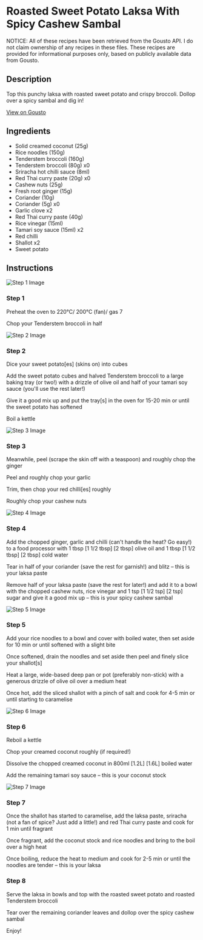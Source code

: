 # Roasted Sweet Potato Laksa With Spicy Cashew Sambal

NOTICE: All of these recipes have been retrieved from the Gousto API. I do not claim ownership of any recipes in these files. These recipes are provided for informational purposes only, based on publicly available data from Gousto.

## Description

Top this punchy laksa with roasted sweet potato and crispy broccoli. Dollop over a spicy sambal and dig in!

[View on Gousto](https://www.gousto.co.uk/recipes/cookbook/roasted-squash-laksa-with-spicy-cashew-sambal)

## Ingredients

- Solid creamed coconut (25g)
- Rice noodles (150g)
- Tenderstem broccoli (160g)
- Tenderstem broccoli (80g) x0
- Sriracha hot chilli sauce (8ml)
- Red Thai curry paste (20g) x0
- Cashew nuts (25g)
- Fresh root ginger (15g)
- Coriander (10g)
- Coriander (5g) x0
- Garlic clove x2
- Red Thai curry paste (40g)
- Rice vinegar (15ml)
- Tamari soy sauce (15ml) x2
- Red chilli
- Shallot x2
- Sweet potato

## Instructions

![Step 1 Image](https://production-media.gousto.co.uk/cms/recipe-step-image/step-1-10-1701872728499-x200.jpg)

### Step 1

Preheat the oven to 220°C/ 200°C (fan)/ gas 7

Chop your Tenderstem broccoli in half

![Step 2 Image](https://production-media.gousto.co.uk/cms/recipe-step-image/step-2-11-1701872735320-x200.jpg)

### Step 2

Dice your sweet potato[es] (skins on) into cubes

Add the sweet potato cubes and halved Tenderstem broccoli to a large baking tray (or two!) with a drizzle of olive oil and half of your tamari soy sauce (you'll use the rest later!)

Give it a good mix up and put the tray[s] in the oven for 15-20 min or until the sweet potato has softened

Boil a kettle

![Step 3 Image](https://production-media.gousto.co.uk/cms/recipe-step-image/step-3-1632225839975-x200.jpg)

### Step 3

Meanwhile, peel (scrape the skin off with a teaspoon) and roughly chop the ginger

Peel and roughly chop your garlic

Trim, then chop your red chilli[es] roughly

Roughly chop your cashew nuts

![Step 4 Image](https://production-media.gousto.co.uk/cms/recipe-step-image/step-4-1632225861911-x200.jpg)

### Step 4

Add the chopped ginger, garlic and chilli (can't handle the heat? Go easy!) to a food processor with 1 tbsp <span class="text-purple">[1 1/2 tbsp]</span> <span class="text-danger">[2 tbsp] </span>olive oil and 1 tbsp <span class="text-purple">[1 1/2 tbsp]</span> <span class="text-danger">[2 tbsp] </span>cold water

Tear in half of your coriander (save the rest for garnish!) and blitz – this is your laksa paste

Remove half of your laksa paste (save the rest for later!) and add it to a bowl with the chopped cashew nuts, rice vinegar and 1 tsp <span class="text-purple">[1 1/2 tsp]</span> <span class="text-danger">[2 tsp]</span> sugar and give it a good mix up – this is your spicy cashew sambal

![Step 5 Image](https://production-media.gousto.co.uk/cms/recipe-step-image/step-5-1632225868621-x200.jpg)

### Step 5

Add your rice noodles to a bowl and cover with boiled water, then set aside for 10 min or until softened with a slight bite

Once softened, drain the noodles and set aside then peel and finely slice your shallot[s]

Heat a large, wide-based deep pan or pot (preferably non-stick) with a generous drizzle of olive oil over a medium heat

Once hot, add the sliced shallot with a pinch of salt and cook for 4-5 min or until starting to caramelise

![Step 6 Image](https://production-media.gousto.co.uk/cms/recipe-step-image/step-6-1632225898710-x200.jpg)

### Step 6

Reboil a kettle

Chop your creamed coconut roughly (if required!)

Dissolve the chopped creamed coconut in 800ml <span class="text-purple">[1.2L]</span> <span class="text-danger">[1.6L]</span> boiled water

Add the remaining tamari soy sauce – this is your coconut stock

![Step 7 Image](https://production-media.gousto.co.uk/cms/recipe-step-image/step-7-1632225937898-x200.jpg)

### Step 7

Once the shallot has started to caramelise, add the laksa paste, sriracha (not a fan of spice? Just add a little!) and red Thai curry paste and cook for 1 min until fragrant

Once fragrant, add the coconut stock and rice noodles and bring to the boil over a high heat

Once boiling, reduce the heat to medium and cook for 2-5 min or until the noodles are tender – this is your laksa

### Step 8

Serve the laksa in bowls and top with the roasted sweet potato and roasted Tenderstem broccoli

Tear over the remaining coriander leaves and dollop over the spicy cashew sambal

Enjoy!


